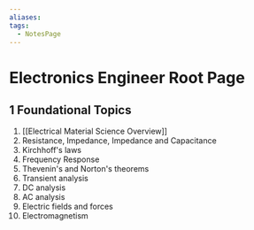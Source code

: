 ```yaml
---
aliases: 
tags:
  - NotesPage
---
```


# Electronics Engineer Root Page

## 1 Foundational Topics

1) [[Electrical Material Science Overview]]
2) Resistance, Impedance, Impedance and Capacitance
3) Kirchhoff's laws
4) Frequency Response
5) Thevenin's and Norton's theorems
6) Transient analysis
7) DC analysis
8) AC analysis
9) Electric fields and forces
10) Electromagnetism